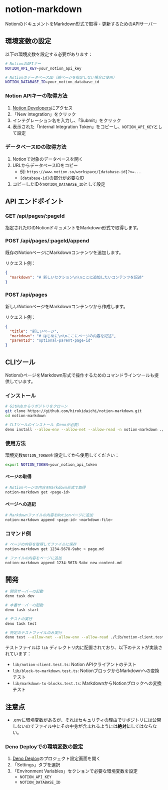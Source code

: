 # notion-markdown

NotionのドキュメントをMarkdown形式で取得・更新するためのAPIサーバー

## 環境変数の設定

以下の環境変数を設定する必要があります：

```bash
# NotionのAPIキー
NOTION_API_KEY=your_notion_api_key

# NotionのデータベースID（親ページを指定しない場合に使用）
NOTION_DATABASE_ID=your_notion_database_id
```

### Notion APIキーの取得方法

1. [Notion Developers](https://www.notion.so/my-integrations)にアクセス
2. 「New integration」をクリック
3. インテグレーション名を入力し、「Submit」をクリック
4. 表示された「Internal Integration Token」をコピーし、`NOTION_API_KEY`として設定

### データベースIDの取得方法

1. Notionで対象のデータベースを開く
2. URLからデータベースIDをコピー
   - 例: `https://www.notion.so/workspace/[database-id]?v=...`
   - `[database-id]`の部分が必要なID
3. コピーしたIDを`NOTION_DATABASE_ID`として設定

## API エンドポイント

### GET /api/pages/:pageId

指定されたIDのNotionドキュメントをMarkdown形式で取得します。

### POST /api/pages/:pageId/append

既存のNotionページにMarkdownコンテンツを追加します。

リクエスト例：

```json
{
  "markdown": "# 新しいセクション\n\nここに追加したいコンテンツを記述"
}
```

### POST /api/pages

新しいNotionページをMarkdownコンテンツから作成します。

リクエスト例：

```json
{
  "title": "新しいページ",
  "markdown": "# はじめに\n\nここにページの内容を記述",
  "parentId": "optional-parent-page-id"
}
```

## CLIツール

NotionのページをMarkdown形式で操作するためのコマンドラインツールも提供しています。

### インストール

```bash
# GitHubからリポジトリをクローン
git clone https://github.com/hirokidaichi/notion-markdown.git
cd notion-markdown

# CLIツールのインストール（Denoが必要）
deno install --allow-env --allow-net --allow-read -n notion-markdown ./cli.ts
```

### 使用方法

環境変数`NOTION_TOKEN`を設定してから使用してください：

```bash
export NOTION_TOKEN=your_notion_api_token
```

#### ページの取得

```bash
# Notionページの内容をMarkdown形式で取得
notion-markdown get <page-id>
```

#### ページへの追記

```bash
# Markdownファイルの内容をNotionページに追加
notion-markdown append <page-id> <markdown-file>
```

### コマンド例

```bash
# ページの内容を取得してファイルに保存
notion-markdown get 1234-5678-9abc > page.md

# ファイルの内容をページに追加
notion-markdown append 1234-5678-9abc new-content.md
```

## 開発

```bash
# 開発サーバーの起動
deno task dev

# 本番サーバーの起動
deno task start

# テストの実行
deno task test

# 特定のテストファイルのみ実行
deno test --allow-net --allow-env --allow-read ./lib/notion-client.test.ts
```

テストファイルは `lib` ディレクトリ内に配置されており、以下のテストが実装されています：

- `lib/notion-client.test.ts`: Notion APIクライアントのテスト
- `lib/block-to-markdown.test.ts`: NotionブロックからMarkdownへの変換テスト
- `lib/markdown-to-blocks.test.ts`: MarkdownからNotionブロックへの変換テスト

## 注意点

- .envに環境変数があるが、それはセキュリティの理由でリポジトリには公開しないのでファイル中にその中身が含まれるようには**絶対に**してはならない。

### Deno Deployでの環境変数の設定

1. [Deno Deploy](https://dash.deno.com)のプロジェクト設定画面を開く
2. 「Settings」タブを選択
3. 「Environment Variables」セクションで必要な環境変数を設定
   - `NOTION_API_KEY`
   - `NOTION_DATABASE_ID`
